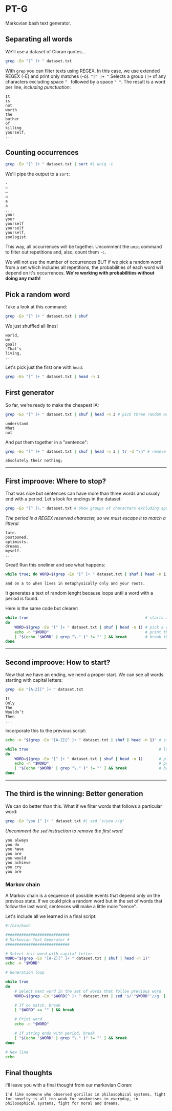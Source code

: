 # PT-G
Markovian bash text generator.

## Separating all words

We'll use a dataset of Cioran quotes...

```bash
grep -Eo "[^ ]+ " dataset.txt
```

With `grep` you can filter texts using REGEX. In this case, we use extended REGEX (-E) and print only matches (-o).
```"[^ ]+ "``` Selects a group `[]+` of any characters excluding space `^ ` followed by a space `" "`.
The result is a word per line, *including punctuation*:

```
It
is 
not 
worth 
the 
bother 
of 
killing 
yourself,
...
```

## Counting occurrences

```bash
grep -Eo "[^ ]+ " dataset.txt | sort #| uniq -c
```

We'll pipe the output to a `sort`:

```
- 
– 
— 
a 
a 
a 
...
your 
your 
yourself 
yourself 
yourself, 
zoologist 
```

This way, all occurrences will be together. Uncomment the `uniq` command to filter out repetitions and, also, count them `-c`.

We will not use the number of occurrences BUT if we pick a random word from a set which includes all repetitions, the probabilities of each word will depend on it's occurrences. **We're working with probabilities without doing any math!**

## Pick a random word

Take a look at this command:

```bash
grep -Eo "[^ ]+ " dataset.txt | shuf
```

We just shuffled all lines!

```
world, 
we 
goal! 
—That's 
living,
...
```

Let's pick just the first one with `head`:

```bash
grep -Eo "[^ ]+ " dataset.txt | head -n 1
```

## First generator

So far, we're ready to make the cheapest IA:

```bash
grep -Eo "[^ ]+ " dataset.txt | shuf | head -n 3 # pick three random words
```

```
understand 
What 
not
```

And put them together in a "sentence":

```bash
grep -Eo "[^ ]+ " dataset.txt | shuf | head -n 3 | tr -d "\n" # remove new lines
```

```
absolutely their nothing;
```

---

## First improove: Where to stop?

That was nice but sentences can have more than three words and usualy end with a period. Let's look for endings in the dataset:

```bash
grep -Eo "[^ ]\." dataset.txt # Show groups of characters excluding spaces followed by a period
```
*The period is a REGEX reserved character, so we must escape it to match a litteral*

```
late.
postponed.
optimists.
dreams.
myself.
...
```

Great! Run this oneliner and see what happens:

```bash
while true; do WORD=$(grep -Eo "[^ ]+ " dataset.txt | shuf | head -n 1); echo -n "$WORD"; [ "$(echo "$WORD" | grep "\." )" != "" ] && break; done
```

```
and on a to when lives in metaphysically only and your roots.
```

It generates a text of random lenght because loops until a word with a period is found.

Here is the same code but clearer:

```bash
while true                                                   # starts a loop
do 
    WORD=$(grep -Eo "[^ ]+ " dataset.txt | shuf | head -n 1) # pick a random word
    echo -n "$WORD"                                          # print the word, no new line
    [ "$(echo "$WORD" | grep "\." )" != "" ] && break        # break the loop if there's a period in the word
done
```

---

## Second improove: How to start?

Now that we have an ending, we need a proper start. We can see all words starting with capital letters:

```bash
grep -Eo "[A-Z][^ ]+ " dataset.txt
```

```
It 
Only 
The 
Wouldn’t 
Then 
...
```

Incorporate this to the previous script:

```bash
echo -n "$(grep -Eo "[A-Z][^ ]+ " dataset.txt | shuf | head -n 1)" # start with a word with capital letter

while true                                                         # loop
do 
    WORD=$(grep -Eo "[^ ]+ " dataset.txt | shuf | head -n 1)       # pick random word
    echo -n "$WORD"                                                # print it, no new line
    [ "$(echo "$WORD" | grep "\." )" != "" ] && break              # break if it has a period
done
```

---

## The third is the winning: Better generation

We can do better than this. What if we filter words that follows a particular word:

```bash
grep -Eo "you [^ ]+ " dataset.txt #| sed "s/you //g"
```
*Uncomment the `sed` instruction to remove the first word*

```
you always 
you do 
you have 
you are 
you would 
you achieve 
you cry 
you are
```

### Markov chain
A Markov chain is a sequence of possible events that depend only on the previous state. If we could pick a random word but in the set of words that follow the last word, sentences will make a little more "sence".

Let's include all we learned in a final script:

```bash
#!/bin/bash

############################
# Markovian Text Generator #
############################

# Select init word with capital letter
WORD="$(grep -Eo "[A-Z][^ ]+ " dataset.txt | shuf | head -n 1)"
echo -n "$WORD"

# Generation loop

while true 
do 
	# Select next word in the set of words that follow previous word
	WORD=$(grep -Eo "$WORD[^ ]+ " dataset.txt | sed 's/'"$WORD"'//g' | shuf | head -n 1)

	# If no match, break	
	[ "$WORD" == "" ] && break    

	# Print word	
	echo -n "$WORD"

	# If string ends with period, break    
	[ "$(echo "$WORD" | grep "\." )" != "" ] && break
done

# New line
echo
```

## Final thoughts

I'll leave you with a final thought from our markovian Cioran:

`I'd like someone who observed gorillas in philosophical systems, fight for novelty is all too weak for weaknesses in everyday, in philosophical systems, fight for moral and dreams.`
